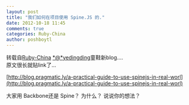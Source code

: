```yaml
---
layout: post
title: "我们如何在项目使用 Spine.JS 的."
date: 2012-10-18 11:45
comments: true
categories: Ruby-China
author: poshboytl
---
```

转载自[Ruby-China](http://ruby-china.org/topics/5055)
[*@*yedingding](/yedingding "@yedingding")童鞋新blog....\
 原文很长就贴link了...

[http://blog.pragmatic.ly/a-practical-guide-to-use-spinejs-in-real-worl](http://blog.pragmatic.ly/a-practical-guide-to-use-spinejs-in-real-worl)

大家用 Backbone还是 Spine？ 为什么？ 说说你的想法？
